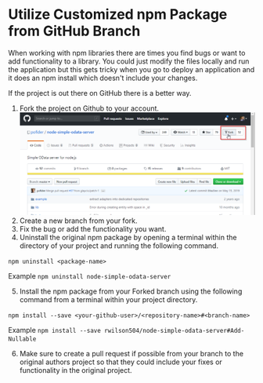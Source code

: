 # Utilize Customized npm Package from GitHub Branch

When working with npm libraries there are times you find bugs or want to add functionality to a library.  You could just modify the files locally and run the application but this gets tricky when you go to deploy an application and it does an npm install which doesn't include your changes.

If the project is out there on GitHub there is a better way.

1. Fork the project on Github to your account.![enter image description here](https://github.com/rwilson504/Blogger/blob/master/Npm-Install-From-GitHub/npm-fork.png?raw=true)
2. Create a new branch from your fork.
3. Fix the bug or add the functionality you want.
4. Uninstall the original npm package by opening a terminal within the directory of your project and running the following command.

```npm uninstall <package-name>```

Example
```npm uninstall node-simple-odata-server```

5. Install the npm package from your Forked branch using the following command from a terminal within your project directory.

```npm install --save <your-github-user>/<repository-name>#<branch-name>```

Example
```npm install --save rwilson504/node-simple-odata-server#Add-Nullable```

6. Make sure to create a pull request if possible from your branch to the original authors project so that they could include your fixes or functionality in the original project.
<!--stackedit_data:
eyJoaXN0b3J5IjpbLTk3NTMyMjEzMiwtMTk3NTk3OTQ4MF19
-->